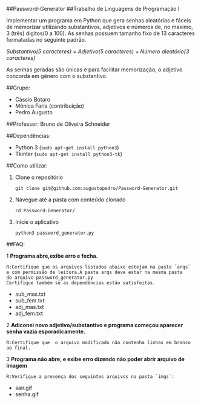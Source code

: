 ##Password-Generator
##Trabalho de Linguagens de Programação I

Implementar um programa em Python que gera senhas aleatórias e fáceis de
memorizar utilizando substantivos, adjetivos e números de, no maximo, 3 (três) 
digitos(0 a 100).
As senhas possuem tamanho fixo de 13 caracteres formatadas no seguinte padrão.

*Substantivo(5 caracteres) + Adjetivo(5 caracteres) + 
Número aleatório(3 caracteres)*

As senhas geradas são únicas e para facilitar memorização, o adjetivo concorda
em gênero com o substantivo.

##Grupo:

* Cássio Botaro
* Mônica Faria (contribuição)
* Pedro Augusto

##Professor: 
Bruno de Oliveira Schneider

##Dependências:

* Python 3 (`sudo apt-get install python3`) 
* Tkinter (`sudo apt-get install python3-tk`)


##Como utilizar:

1. Clone o repositório 

    `git clone git@github.com:augustopedro/Password-Generator.git`
    
2. Navegue até a pasta com conteúdo clonado

    `cd Password-Generator/`
    
3. Inicie o aplicativo  

    `python3 password_generator.py`

##FAQ:

1 **Programa abre,exibe erro e fecha.**

    R:Certifique que os arquivos listados abaixo estejam na pasta `arqs`
    e com permissão de leitura.A pasta arqs deve estar na mesma pasta
    do arquivo password_generator.py 
    Certifique também se as dependências estão satisfeitas.

* sub_mas.txt
* sub_fem.txt
* adj_mas.txt
* adj_fem.txt

2 **Adiconei novo adjetivo/substantivo e programa começou aparecer senha vazia
   esporadicamente.**

    R:Certifique que  o arquivo modificado não contenha linhas em branco 
    ao final.

3 **Programa não abre, e exibe erro dizendo não poder abrir arquivo de imagem**

    R:Verifique a presença dos seguintes arquivos na pasta `imgs`:

* sair.gif
* senha.gif
